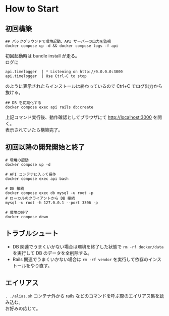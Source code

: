 # How to Start

## 初回構築
```
## バックグラウンドで環境起動、API サーバーの出力を監視
docker compose up -d && docker compose logs -f api
```
初回起動時は bundle install が走る。  
ログに
```
api.timelogger  | * Listening on http://0.0.0.0:3000
api.timelogger  | Use Ctrl-C to stop
```
のように表示されたらインストールは終わっているので Ctrl+C でログ出力から抜ける。
```
## DB を初期化する
docker compose exec api rails db:create
```
上記コマンド実行後、動作確認としてブラウザにて [http://localhost:3000](http://localhost:3000) を開く。  
表示されていたら構築完了。

## 初回以降の開発開始と終了
```
# 環境の起動
docker compose up -d

# API コンテナに入って操作
docker compose exec api bash

# DB 接続
docker compose exec db mysql -u root -p
# ローカルのクライアントから DB 接続
mysql -u root -h 127.0.0.1 --port 3306 -p

# 環境の終了
docker compose down
```

## トラブルシュート

- DB 関連でうまくいかない場合は環境を終了した状態で `rm -rf docker/data` を実行して DB のデータを全削除する。
- Rails 関連でうまくいかない場合は `rm -rf vendor` を実行して依存のインストールをやり直す。

## エイリアス
`. ./alias.sh` コンテナ外から rails などのコマンドを呼ぶ際のエイリアス集を読み込む。  
お好みの応じて。
